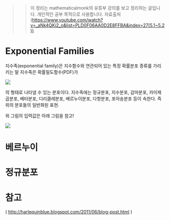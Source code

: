 >> 이 정리는 mathematicalmonk의 유튜부 강의를 보고 정리하는 글입니다. 개인적인 공부 목적으로 
>> 사용합니다. 
>> 자료출처(https://www.youtube.com/watch?v=_aNk4QKi2_o&list=PLD0F06AA0D2E8FFBA&index=27(5.1~5.2))

# Exponential Families
지수족(exponential family)은 지수함수와 연관되어 있는 특정 확률분포 종류를 가리키는 말
 지수족은 확률밀도함수(PDF)가 

 ![](https://user-images.githubusercontent.com/23113869/46672710-1b580b80-cc13-11e8-9dd9-7c95c345076f.png)

  의 형태로 나타낼 수 있는 분포이다.
지수족에는 정규분포, 지수분포, 감마분포, 카이제곱분포, 베타분포, 디리클레분포, 베르누이분포, 다항분포, 포아송분포 등이 속한다. 즉 위의 분포들의 일반화된 표현.

위 그림의 입력값은 아래 그림을 참고!

![](https://user-images.githubusercontent.com/23113869/46673493-dd5be700-cc14-11e8-94d9-3b6b514f9f37.png)



# 베르누이

# 정규분포


  # 참고

  ( http://harlequinblue.blogspot.com/2011/06/blog-post.html )